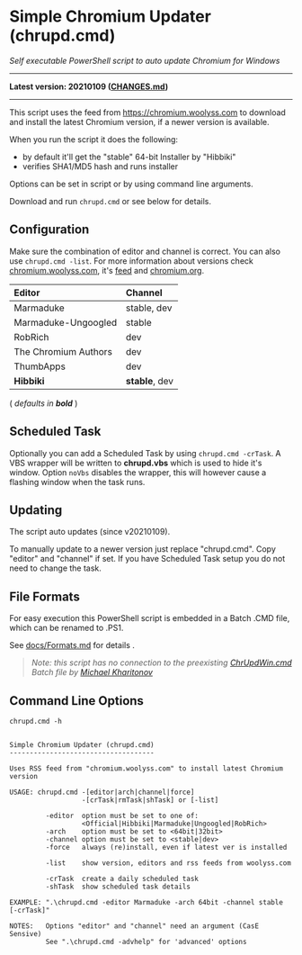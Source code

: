 # Simple Chromium Updater (chrupd.cmd)

*_Self executable PowerShell script to auto update Chromium for Windows_*

---

**Latest version: 20210109 ([CHANGES.md](CHANGES.md))**

---

This script uses the feed from <https://chromium.woolyss.com> to download and install the latest Chromium version, if a newer version is available.

When you run the script it does the following:

- by default it'll get the "stable" 64-bit Installer by "Hibbiki"
- verifies SHA1/MD5 hash and runs installer

Options can be set in script or by using command line arguments.

Download and run `chrupd.cmd` or see below for details.

## Configuration

Make sure the combination of editor and channel is correct. You can also use `chrupd.cmd -list`. For more information about versions check [chromium.woolyss.com](https://chromium.woolyss.com/?cut=1&ago=1), it's [feed](https://chromium.woolyss.com/feed/windows-64-bit) and [chromium.org](https://www.chromium.org).

| Editor               | Channel         |
|:---------------------|:----------------|
| Marmaduke            | stable, dev     |
| Marmaduke-Ungoogled  | stable          |
| RobRich              | dev             |
| The Chromium Authors | dev             |
| ThumbApps            | dev             |
| **Hibbiki**          | **stable**, dev |

( _defaults in **bold**_  )

## Scheduled Task

Optionally you can add a Scheduled Task by using `chrupd.cmd -crTask`. A VBS wrapper will be written to **chrupd.vbs** which is used to hide it's window. Option `noVbs` disables the wrapper, this will however cause a flashing window when the task runs.

## Updating

The script auto updates (since v20210109). 

To manually update to a newer version just replace "chrupd.cmd". Copy "editor" and "channel" if set. If you have Scheduled Task setup you do not need to change the task.

## File Formats

For easy execution this PowerShell script is embedded in a Batch .CMD file, which can be renamed to .PS1.

See [docs/Formats.md](docs/Formats.md) for details  .

> *Note: this script has no connection to the preexisting [ChrUpdWin.cmd](https://gist.github.com/mikhaelkh/>12dec36d4a1c4136628b#file-chrupdwin-cmd) Batch file by [Michael Kharitonov](https://github.com/mikhaelkh)*

## Command Line Options

`chrupd.cmd -h`

```text

Simple Chromium Updater (chrupd.cmd)
------------------------------------

Uses RSS feed from "chromium.woolyss.com" to install latest Chromium version

USAGE: chrupd.cmd -[editor|arch|channel|force]
                  -[crTask|rmTask|shTask] or [-list]

         -editor  option must be set to one of:
                  <Official|Hibbiki|Marmaduke|Ungoogled|RobRich>
         -arch    option must be set to <64bit|32bit>
         -channel option must be set to <stable|dev>
         -force   always (re)install, even if latest ver is installed

         -list    show version, editors and rss feeds from woolyss.com

         -crTask  create a daily scheduled task
         -shTask  show scheduled task details

EXAMPLE: ".\chrupd.cmd -editor Marmaduke -arch 64bit -channel stable [-crTask]"

NOTES:   Options "editor" and "channel" need an argument (CasE Sensive)
         See ".\chrupd.cmd -advhelp" for 'advanced' options

```
